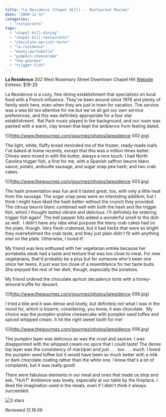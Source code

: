 ```yaml
---
title: "La Residence (Chapel Hill) -- Restaurant Review"
date: "2009-12-31"
categories:
  - "restaurants"
tags:
  - "chapel-hill-dining"
  - "chapel-hill-restaurants"
  - "chocolate-apricot-torte"
  - "la-residence"
  - "meaty-portabella"
  - "pumpkin-cheesecake"
  - "the-gourmez"
  - "trigger-fish"
---
```


**La Residence** 202 West Rosemary Street Downtown Chapel Hill [Website](http://www.laresidencedining.com) Entrees: $19-29

La Residence is a cozy, fine dining establishment that specializes on local food with a French influence. They've been around since 1976 and plenty of family work here, even when they are just in town for vacation. The service was a wee bit too attentive for me but we've all got our own service preferences, and this was definitely appropriate for a four star establishment.  Rat Park music played in the background, and our room was painted with a warm, clay brown that kept the ambience from feeling dated.

![](http://www.thegourmez.com/gourmez/photos/laresidence 002.jpg)

The light, white, fluffy bread reminded me of the frozen, ready-made loafs I've baked at home recently, except that this was a million times better. Chives were mixed in with the butter, always a nice touch. I had North Carolina trigger fish, a first for me, with a Spanish saffron beurre blanc sauce; potato, andouille sausage, and sugar snap pea hash; and two crab cakes.

![](http://www.thegourmez.com/gourmez/photos/laresidence 003.jpg)

The hash presentation was fun and it tasted great, too, with only a little heat from the sausage. The sugar snap peas were an interesting addition, but I think I might have liked the hash better without the crunch they provided. The citrusy beurre blanc combined well with both the hash and the trigger fish, which I thought tasted vibrant and delicious. I'll definitely be ordering trigger fish again!  The bell pepper bits added a wonderful smell to the dish as well.  I didn't have any idea what purpose the teeny crab cakes had on the plate, though. Very fresh crabmeat, but it had herbs that were so bright they overwhelmed the crab taste, and they just plain didn't fit with anything else on the plate. Otherwise, I loved it!

My friend was less enthused with her vegetarian entrée because her portabella steak had a taste and texture that was too close to meat. For new vegetarians, that'd probably be a plus but for someone who's been one since her teens, it just was too close of a resemblance for her taste buds. She enjoyed the rest of her dish, though, especially the potatoes.

My friend ordered the chocolate apricot decadence torte with a honey-almond truffle for dessert.

![](http://www.thegourmez.com/gourmez/photos/laresidence 006.jpg)

I tried a bite and it was dense and lovely, but definitely not what I was in the mood for, which is bizarre, considering, you know, it was chocolate.  My choice was the pumpkin-praline cheesecake with pumpkin seed toffee and spiced whipped cream. It hit the right sweet tooth for me!

![](http://www.thegourmez.com/gourmez/photos/laresidence 008.jpg)

The pumpkin layer was delicious as was the crust and sauces. I was disappointed with the whipped cream-no spice that I could taste! The dense top layer was the consistency of marzipan and just . . . too . . . much. I loved the pumpkin seed toffee but it would have been so much better with a milk or dark chocolate coating rather than the white one. I know that's a lot of complaints, but it was really good!

There were fabulous elements in our meal and ones that made us stop and ask, "Huh?" Ambience was lovely, especially at our table by the fireplace. I liked the imagination used in the meals, even if I didn't think it always succeeded.




<div class="caption">

![3 stars](http://s3.amazonaws.com/thegourmez-wpmedia/2009/02/rating_avocado1.gif "rating_avocado1")</div>


_Reviewed 12.16.09._
